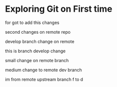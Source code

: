 # Exploring Git on First time

for got to add this changes

second changes on remote repo

develop branch change on remote

this is branch develop change

small change on remote branch

medium change to remote dev branch

im from remote upstream branch f to d
